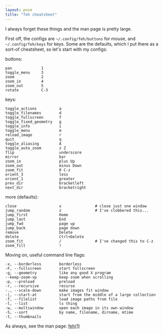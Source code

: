 ```yaml
---
layout: pose
title: "feh cheatsheet"
---
```


I always forget these things and the man page is pretty large.

First off, the configs are `~/.config/feh/buttons` for mouse, and
`~/.config/feh/keys` for keys. Some are the defaults, which I put there
as a sort-of cheatsheet, so let's start with my configs:

buttons:

    pan             1
    toggle_menu     3
    zoom            2
    zoom_in         4
    zoom_out        5
    rotate          C-3

keys:

    toggle_actions          a
    toggle_filenames        d
    toggle_fullscreen       f
    toggle_fixed_geometry   g
    toggle_info             i
    toggle_menu             m
    reload_image            r
    quit                    q
    toggle_aliasing         A
    toggle_auto_zoom        z Z
    flip                    underscore
    mirror                  bar
    zoom_in                 plus Up
    zoom_out                minus Down
    zoom_fit                0 C-z
    orient_3                less
    orient_1                greater
    prev_dir                bracketleft
    next_dir                bracketright

more (defaults):

    close                   x               # close just one window
    jump_random             z               # I've clobbered this...
    jump_first              Home
    jump_last               End
    jump_fwd                page up
    jump_back               page down
    remove                  Delete
    delete                  Ctrl+Delete
    zoom_fit                /               # I've changed this to C-z
    zoom_fill               !

Moving on, useful command line flags:

    -x, --borderless        borderless
    -F, --fullscreen        start fullscreen
    -g, --geometry          like any good X program
    --keep-zoom-vp          keep zoom when scrolling
    -p, --preload           preload
    -r, --recursive         recurse
    -., --scale-down        make images fit window
    -|, --start-at          start from the middle of a large collection
    -f, --filelist          load image paths from file
    -l, --list              ls thing
    -w, --multiwindow       open each image in its own window
    -S, --sort              by name, filename, dirname, mtime
    -t, --thumbnails

As always, see the man page: [feh(1)](https://manpages.org/feh)

